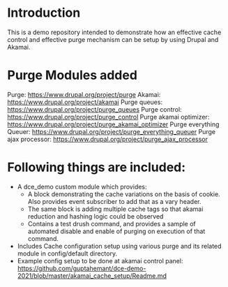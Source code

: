 # Introduction
This is a demo repository intended to demonstrate how an effective cache control
and effective purge mechanism can be setup by using Drupal and Akamai.

# Purge Modules added
Purge: https://www.drupal.org/project/purge
Akamai: https://www.drupal.org/project/akamai
Purge queues: https://www.drupal.org/project/purge_queues
Purge control: https://www.drupal.org/project/purge_control
Purge akamai optimizer: https://www.drupal.org/project/purge_akamai_optimizer
Purge everything Queuer: https://www.drupal.org/project/purge_everything_queuer
Purge ajax processor: https://www.drupal.org/project/purge_ajax_processor


# Following things are included:
* A dce_demo custom module which provides:
  - A block demonstrating the cache variations on the basis of cookie. Also provides event subscriber to add that as a vary header.
  - The same block is adding multiple cache tags so that akamai reduction and hashing logic could be observed
  - Contains a test drush command, and provides a sample of automated disable and enable of purging on execution of that command.
* Includes Cache configuration setup using various purge and its related module in config/default directory.
* Example config setup to be done at akamai control panel: https://github.com/guptahemant/dce-demo-2021/blob/master/akamai_cache_setup/Readme.md
